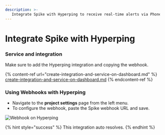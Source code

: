 ```yaml
---
description: >-
   Integrate Spike with Hyperping to receive real-time alerts via Phone calls, SMS, Slack, MS Teams for uptime monitoring alerts
---
```


# Integrate Spike with Hyperping

### Service and integration <a href="service-and-integration" id="service-and-integration"></a>

Make sure to add the Hyperping integration and copying the webhook.

{% content-ref url="create-integration-and-service-on-dashboard.md" %}
[create-integration-and-service-on-dashboard.md](create-integration-and-service-on-dashboard.md)
{% endcontent-ref %}



### Using Webhooks with Hyperping

* Navigate to the **project settings** page from the left menu.
* To configure the webhook, paste the Spike webhook URL and save.

![Webhook on Hyperping](<../.gitbook/assets/Group 13.png>)

{% hint style="success" %}
This integration auto resolves.
{% endhint %}







